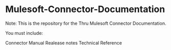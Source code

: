 # Mulesoft-Connector-Documentation

Note: This is the repository for the Thru Mulesoft Connector Documentation.

You must include:

Connector Manual
Realease notes
Technical Reference
